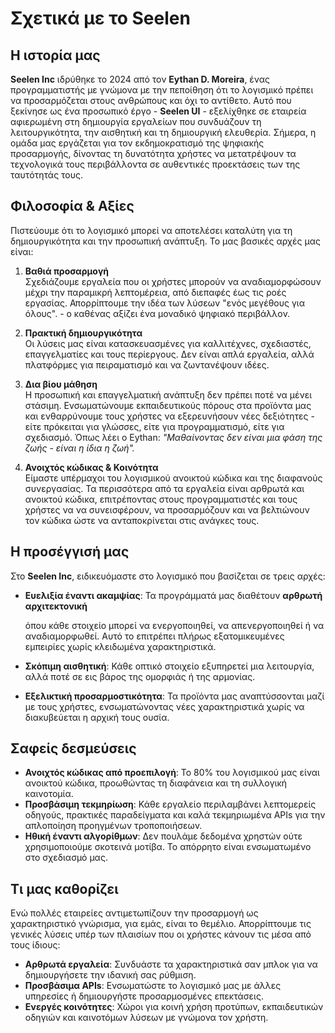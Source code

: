 # Σχετικά με το Seelen

## Η ιστορία μας

**Seelen Inc** ιδρύθηκε το 2024 από τον **Eythan D. Moreira**, ένας
προγραμματιστής με γνώμονα με την πεποίθηση ότι το λογισμικό πρέπει να
προσαρμόζεται στους ανθρώπους και όχι το αντίθετο. Αυτό που ξεκίνησε ως ένα
προσωπικό έργο - **Seelen UI** - εξελίχθηκε σε εταιρεία αφιερωμένη στη
δημιουργία εργαλείων που συνδυάζουν τη λειτουργικότητα, την αισθητική και τη
δημιουργική ελευθερία. Σήμερα, η ομάδα μας εργάζεται για τον εκδημοκρατισμό της
ψηφιακής προσαρμογής, δίνοντας τη δυνατότητα χρήστες να μετατρέψουν τα
τεχνολογικά τους περιβάλλοντα σε αυθεντικές προεκτάσεις των της ταυτότητάς τους.

## Φιλοσοφία & Αξίες

Πιστεύουμε ότι το λογισμικό μπορεί να αποτελέσει καταλύτη για τη δημιουργικότητα
και την προσωπική ανάπτυξη. Το μας βασικές αρχές μας είναι:

1. **Βαθιά προσαρμογή**\
   Σχεδιάζουμε εργαλεία που οι χρήστες μπορούν να αναδιαμορφώσουν μέχρι την
   παραμικρή λεπτομέρεια, από διεπαφές έως τις ροές εργασίας. Απορρίπτουμε την
   ιδέα των λύσεων "ενός μεγέθους για όλους". \- ο καθένας αξίζει ένα μοναδικό
   ψηφιακό περιβάλλον.

2. **Πρακτική δημιουργικότητα**\
   Οι λύσεις μας είναι κατασκευασμένες για καλλιτέχνες, σχεδιαστές,
   επαγγελματίες και τους περίεργους. Δεν είναι απλά εργαλεία, αλλά πλατφόρμες
   για πειραματισμό και να ζωντανέψουν ιδέες.

3. **Δια βίου μάθηση**\
   Η προσωπική και επαγγελματική ανάπτυξη δεν πρέπει ποτέ να μένει στάσιμη.
   Ενσωματώνουμε εκπαιδευτικούς πόρους στα προϊόντα μας και ενθαρρύνουμε τους
   χρήστες να εξερευνήσουν νέες δεξιότητες - είτε πρόκειται για γλώσσες, είτε
   για προγραμματισμό, είτε για σχεδιασμό. Όπως λέει ο Eythan: _"Μαθαίνοντας δεν
   είναι μια φάση της ζωής - είναι η ίδια η ζωή"._

4. **Ανοιχτός κώδικας & Κοινότητα**\
   Είμαστε υπέρμαχοι του λογισμικού ανοικτού κώδικα και της διαφανούς
   συνεργασίας. Τα περισσότερα από τα εργαλεία είναι αρθρωτά και ανοικτού
   κώδικα, επιτρέποντας στους προγραμματιστές και τους χρήστες να να
   συνεισφέρουν, να προσαρμόζουν και να βελτιώνουν τον κώδικα ώστε να
   ανταποκρίνεται στις ανάγκες τους.

## Η προσέγγισή μας

Στο **Seelen Inc**, ειδικευόμαστε στο λογισμικό που βασίζεται σε τρεις αρχές:

- **Ευελιξία έναντι ακαμψίας**: Τα προγράμματά μας διαθέτουν **αρθρωτή
  αρχιτεκτονική**

  όπου κάθε στοιχείο μπορεί να ενεργοποιηθεί, να απενεργοποιηθεί ή να
  αναδιαμορφωθεί. Αυτό το επιτρέπει πλήρως εξατομικευμένες εμπειρίες χωρίς
  κλειδωμένα χαρακτηριστικά.
- **Σκόπιμη αισθητική**: Κάθε οπτικό στοιχείο εξυπηρετεί μια λειτουργία, αλλά
  ποτέ σε εις βάρος της ομορφιάς ή της αρμονίας.
- **Εξελικτική προσαρμοστικότητα**: Τα προϊόντα μας αναπτύσσονται μαζί με τους
  χρήστες, ενσωματώνοντας νέες χαρακτηριστικά χωρίς να διακυβεύεται η αρχική
  τους ουσία.

## Σαφείς δεσμεύσεις

- **Ανοιχτός κώδικας από προεπιλογή**: Το 80% του λογισμικού μας είναι ανοικτού
  κώδικα, προωθώντας τη διαφάνεια και τη συλλογική καινοτομία.
- **Προσβάσιμη τεκμηρίωση**: Κάθε εργαλείο περιλαμβάνει λεπτομερείς οδηγούς,
  πρακτικές παραδείγματα και καλά τεκμηριωμένα APIs για την απλοποίηση
  προηγμένων τροποποιήσεων.
- **Ηθική έναντι αλγορίθμων**: Δεν πουλάμε δεδομένα χρηστών ούτε χρησιμοποιούμε
  σκοτεινά μοτίβα. Το απόρρητο είναι ενσωματωμένο στο σχεδιασμό μας.

## Τι μας καθορίζει

Ενώ πολλές εταιρείες αντιμετωπίζουν την προσαρμογή ως χαρακτηριστικό γνώρισμα,
για εμάς, είναι το θεμέλιο. Απορρίπτουμε τις γενικές λύσεις υπέρ των πλαισίων
που οι χρήστες κάνουν τις μέσα από τους ίδιους:

- **Αρθρωτά εργαλεία**: Συνδυάστε τα χαρακτηριστικά σαν μπλοκ για να
  δημιουργήσετε την ιδανική σας ρύθμιση.
- **Προσβάσιμα APIs**: Ενσωματώστε το λογισμικό μας με άλλες υπηρεσίες ή
  δημιουργήστε προσαρμοσμένες επεκτάσεις.
- **Ενεργές κοινότητες**: Χώροι για κοινή χρήση προτύπων, εκπαιδευτικών οδηγιών
  και καινοτόμων λύσεων με γνώμονα τον χρήστη.
